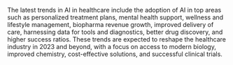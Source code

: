 The latest trends in AI in healthcare include the adoption of AI in top areas such as personalized treatment plans, mental health support, wellness and lifestyle management, biopharma revenue growth, improved delivery of care, harnessing data for tools and diagnostics, better drug discovery, and higher success ratios. These trends are expected to reshape the healthcare industry in 2023 and beyond, with a focus on access to modern biology, improved chemistry, cost-effective solutions, and successful clinical trials.